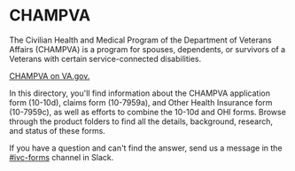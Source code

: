 
# CHAMPVA
The Civilian Health and Medical Program of the Department of Veterans Affairs (CHAMPVA) is a program for spouses, dependents, or survivors of a Veterans with certain service-connected disabilities. 

[CHAMPVA on VA.gov.](https://www.va.gov/family-and-caregiver-benefits/health-and-disability/champva/)

In this directory, you'll find information about the CHAMPVA application form (10-10d), claims form (10-7959a), and Other Health Insurance form (10-7959c), as well as efforts to combine the 10-10d and OHI forms. Browse through the product folders to find all the details, background, research, and status of these forms. 

If you have a question and can't find the answer, send us a message in the [#ivc-forms](https://dsva.slack.com/archives/C05UDS77ZPH) channel in Slack.
